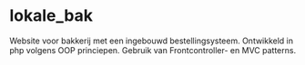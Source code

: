# lokale_bak

Website voor bakkerij met een ingebouwd bestellingsysteem. Ontwikkeld in php volgens OOP princiepen.
Gebruik van Frontcontroller- en MVC patterns.
